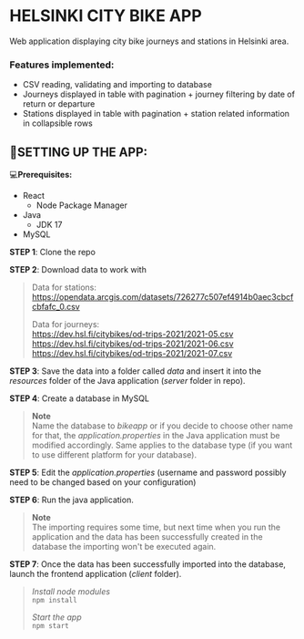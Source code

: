 # HELSINKI CITY BIKE APP
Web application displaying city bike journeys and stations in Helsinki area.

### **Features implemented:**
- CSV reading, validating and importing to database
- Journeys displayed in table with pagination + journey filtering by date of return or departure
- Stations displayed in table with pagination + station related information in collapsible rows

## 👏SETTING UP THE APP:

💻**Prerequisites:**
- React
  - Node Package Manager
- Java
  - JDK 17
- MySQL

**STEP 1**: Clone the repo <br>

**STEP 2**: Download data to work with<br>

>Data for stations:<br>
>https://opendata.arcgis.com/datasets/726277c507ef4914b0aec3cbcfcbfafc_0.csv<br>
>
>Data for journeys:<br>
>https://dev.hsl.fi/citybikes/od-trips-2021/2021-05.csv<br>
>https://dev.hsl.fi/citybikes/od-trips-2021/2021-06.csv<br>
>https://dev.hsl.fi/citybikes/od-trips-2021/2021-07.csv<br>

**STEP 3**: Save the data into a folder called *data* and insert it into the *resources* folder of the Java application (*server* folder in repo).

**STEP 4**: Create a database in MySQL
> **Note** <br>
> Name the database to *bikeapp* or if you decide to choose other name for that, the *application.properties* in the Java application must be modified accordingly.
> Same applies to the database type (if you want to use different platform for your database).

**STEP 5**: Edit the *application.properties* (username and password possibly need to be changed based on your configuration)

**STEP 6**: Run the java application.

> **Note** <br>
> The importing requires some time, but next time when you run the application and the data has been successfully created in the database the importing won't be executed again.

**STEP 7**: Once the data has been successfully imported into the database, launch the frontend application (*client* folder). <br>

>*Install node modules*<br>
>```npm install```<br>
>
>*Start the app*<br>
>```npm start```<br>




